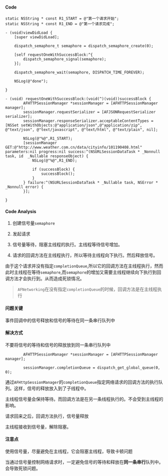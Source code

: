 
#### Code 

```
static NSString * const R1_START = @"第一个请求开始";
static NSString * const R1_END = @"第一个请求完成";

- (void)viewDidLoad {
    [super viewDidLoad];

    dispatch_semaphore_t semaphore = dispatch_semaphore_create(0);
    
    [self requestOneWithSuccessBlock:^{
        dispatch_semaphore_signal(semaphore);
    }];
    
    dispatch_semaphore_wait(semaphore, DISPATCH_TIME_FOREVER);
    
    NSLog(@"done");
    
}

- (void) requestOneWithSuccessBlock:(void(^)(void))successBlock {
        AFHTTPSessionManager *sessionManager = [AFHTTPSessionManager manager];
        sessionManager.requestSerializer = [AFJSONRequestSerializer serializer];
        sessionManager.responseSerializer.acceptableContentTypes = [NSSet setWithObjects:@"application/json",@"application/zip", @"text/json", @"text/javascript", @"text/html", @"text/plain", nil];
    
        NSLog(@"%@",R1_START);
        [sessionManager GET:@"http://www.weather.com.cn/data/cityinfo/101190408.html" parameters:nil progress:nil success:^(NSURLSessionDataTask * _Nonnull task, id  _Nullable responseObject) {
            NSLog(@"%@",R1_END);
            
            if (successBlock) {
                successBlock();
            }
        } failure:^(NSURLSessionDataTask * _Nullable task, NSError * _Nonnull error) {
        }];

}
```

#### Code Analysis

1. 创建信号量`semaphore`

2. 发起请求

3. 信号量等待，阻塞主线程的执行。主线程等待信号增加。

4. 请求的回调方法在主线程执行，所以等待主线程向下执行。然后释放信号。

由于这个请求并没有指定`completionQueue`,所以它的回调方法在主线程执行，然而此时主线程在等待`semaphore`,而`semaphore`的增加又需要主线程继续向下执行到回调方法才会执行到。从而造成死锁情况。

> `AFNetworking`在没有指定`completionQueue`的时候，回调方法是在主线程执行

#### 问题关键

事件回调中的信号释放和信号的等待在同一条串行队列中

#### 解决方式

不要将信号的等待和信号的释放放到同一条串行队列中

```
        AFHTTPSessionManager *sessionManager = [AFHTTPSessionManager manager];
        
        sessionManager.completionQueue = dispatch_get_global_queue(0, 0);
```

通过`AFHttpSessionManager`的`completionQueue`指定网络请求的回调方法的执行队列。这样，信号的释放放入到了子线程中。

主线程信号量会保持等待。而回调方法是在另一条线程执行的。不会受到主线程的影响。

请求回来之后，回调方法执行，信号量释放

主线程接收到信号量，解除阻塞。

#### 注意点

使用信号量，尽量避免在主线程，它会阻塞主线程，导致卡顿问题

当通过信号量控制网络请求时，一定避免信号的等待和释放在**同一条串行**队列中。会导致死锁问题。

